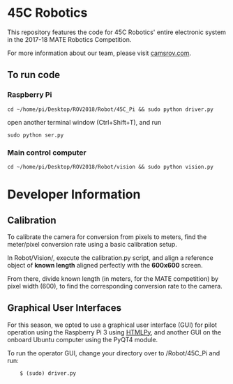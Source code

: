 # 45C Robotics

This repository features the code for 45C Robotics' entire electronic system in the 2017-18 MATE Robotics Competition. 

For more information about our team, please visit [camsrov.com](http://camsrov.com).

## To run code

### Raspberry Pi

`cd ~/home/pi/Desktop/ROV2018/Robot/45C_Pi && sudo python driver.py`

open another terminal window (Ctrl+Shift+T), and run 

`sudo python ser.py`

### Main control computer

`cd ~/home/pi/Desktop/ROV2018/Robot/vision && sudo python vision.py`

# Developer Information

## Calibration

To calibrate the camera for conversion from pixels to meters, find the meter/pixel conversion rate using a basic calibration setup.

In Robot/Vision/, execute the calibration.py script, and align a reference object of **known length** aligned perfectly with the **600x600** screen.

From there, divide known length (in meters, for the MATE competition) by pixel width (600), to find the corresponding conversion rate to the camera. 

## Graphical User Interfaces

For this season, we opted to use a graphical user interface (GUI) for pilot operation using the Raspberry Pi 3 using [HTMLPy](http://htmlpy.readthedocs.io/en/master/), and another GUI on the onboard Ubuntu computer using the PyQT4 module. 

To run the operator GUI, change your directory over to /Robot/45C_Pi and run:


```
	$ (sudo) driver.py
```
